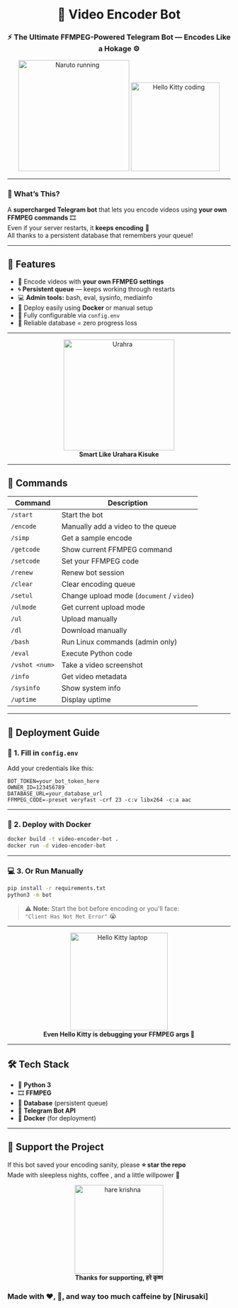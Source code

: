 <h1 align="center">🍥 Video Encoder Bot</h1>
<h3 align="center">⚡ The Ultimate FFMPEG-Powered Telegram Bot — Encodes Like a Hokage ⚙️</h3>

<p align="center">
  <img src="https://i.giphy.com/y5efFpqW5knlu.webp" width="250" alt="Naruto running">
  <img src="https://i.giphy.com/kZqbBT64ECtjy.webp" width="200" alt="Hello Kitty coding">
</p>

---

### 🧠 What’s This?
A **supercharged Telegram bot** that lets you encode videos using **your own FFMPEG commands** 🎞️  
Even if your server restarts, it **keeps encoding** 💪  
All thanks to a persistent database that remembers your queue!

---

## 💪 Features
- 🍥 Encode videos with **your own FFMPEG settings**
- 🌀 **Persistent queue** — keeps working through restarts
- 💻 **Admin tools:** bash, eval, sysinfo, mediainfo
- 🐳 Deploy easily using **Docker** or manual setup
- 🧾 Fully configurable via `config.env`
- 💾 Reliable database = zero progress loss

---

<p align="center">
  <img src="https://i.giphy.com/rw3oHXGVUuUE0.webp" width="250" alt="Urahra">
  <br>
  <b>Smart Like Urahara Kisuke</b>
</p>

---

## 💬 Commands

| Command | Description |
|----------|-------------|
| `/start` | Start the bot |
| `/encode` | Manually add a video to the queue |
| `/simp` | Get a sample encode |
| `/getcode` | Show current FFMPEG command |
| `/setcode` | Set your FFMPEG code |
| `/renew` | Renew bot session |
| `/clear` | Clear encoding queue |
| `/setul` | Change upload mode (`document` / `video`) |
| `/ulmode` | Get current upload mode |
| `/ul` | Upload manually |
| `/dl` | Download manually |
| `/bash` | Run Linux commands (admin only) |
| `/eval` | Execute Python code |
| `/vshot <num>` | Take a video screenshot |
| `/info` | Get video metadata |
| `/sysinfo` | Show system info |
| `/uptime` | Display uptime |

---

## 🧰 Deployment Guide

### 🧾 1. Fill in `config.env`
Add your credentials like this:

```env
BOT_TOKEN=your_bot_token_here
OWNER_ID=123456789
DATABASE_URL=your_database_url
FFMPEG_CODE=-preset veryfast -crf 23 -c:v libx264 -c:a aac
```

---

### 🐳 2. Deploy with Docker
```bash
docker build -t video-encoder-bot .
docker run -d video-encoder-bot
```

---

### 💻 3. Or Run Manually
```bash
pip install -r requirements.txt
python3 -m bot
```

> ⚠️ **Note:** Start the bot before encoding or you'll face:  
> `"Client Has Not Met Error"` 😭

---

<p align="center">
  <img src="https://i.giphy.com/L1FJH5qxESFwpuTgIB.webp" width="220" alt="Hello Kitty laptop">
  <br>
  <b>Even Hello Kitty is debugging your FFMPEG args 💅</b>
</p>

---

## 🛠️ Tech Stack
- 🐍 **Python 3**
- 🎞️ **FFMPEG**
- 💾 **Database** (persistent queue)
- 🤖 **Telegram Bot API**
- 🐳 **Docker** (for deployment)

---

## 💖 Support the Project
If this bot saved your encoding sanity, please **⭐ star the repo**  
Made with sleepless nights, coffee , and a little willpower 🍃

<p align="center">
  <img src="https://media1.giphy.com/media/v1.Y2lkPTc5MGI3NjExNHdmdWlyc2o0aXVnM2M3NHBpbHBuYWNodzltbXQ5ZzlhOG93c290aiZlcD12MV9pbnRlcm5hbF9naWZfYnlfaWQmY3Q9Zw/iJ7GTWl4VusjMGeqOV/giphy.gif" width="200" alt="hare krishna">
  <br>
  <b>Thanks for supporting, हरे कृष्ण</b>
</p>


### Made with ❤️, 🦾, and way too much caffeine by [Nirusaki]
